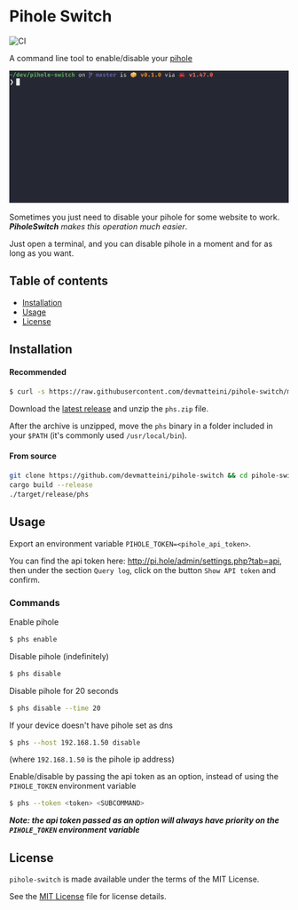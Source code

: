 # Pihole Switch

![CI](https://github.com/devmatteini/pihole-switch/workflows/CI/badge.svg)

A command line tool to enable/disable your [pihole](https://pi-hole.net/)

![](./assets/phs_demo.gif)

Sometimes you just need to disable your pihole for some website to work.
_**PiholeSwitch** makes this operation much easier_.

Just open a terminal, and you can disable pihole in a moment and for as long as you want.

## Table of contents

- [Installation](#installation)
- [Usage](#usage)
- [License](#license)

## Installation

#### Recommended

```bash
$ curl -s https://raw.githubusercontent.com/devmatteini/pihole-switch/master/install.sh | bash
```

Download the [latest release](https://github.com/devmatteini/pihole-switch/releases/latest)
and unzip the `phs.zip` file.

After the archive is unzipped, move the `phs` binary in a folder included in your `$PATH` (it's commonly used `/usr/local/bin`).

#### From source

```bash
git clone https://github.com/devmatteini/pihole-switch && cd pihole-switch
cargo build --release
./target/release/phs
```

## Usage

Export an environment variable `PIHOLE_TOKEN=<pihole_api_token>`.

You can find the api token here: http://pi.hole/admin/settings.php?tab=api, then under the section `Query log`, click on
the button `Show API token` and confirm.

### Commands

Enable pihole

```bash
$ phs enable
```

Disable pihole (indefinitely)

```bash
$ phs disable
```

Disable pihole for 20 seconds

```bash
$ phs disable --time 20
```

If your device doesn't have pihole set as dns

```bash
$ phs --host 192.168.1.50 disable
```

(where `192.168.1.50` is the pihole ip address)

Enable/disable by passing the api token as an option, instead of using the `PIHOLE_TOKEN` environment variable

```bash
$ phs --token <token> <SUBCOMMAND>
```

_**Note: the api token passed as an option will always have priority on the `PIHOLE_TOKEN` environment variable**_

## License

`pihole-switch` is made available under the terms of the MIT License.

See the [MIT License](LICENSE) file for license details.